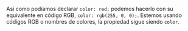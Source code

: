 Así como podíamos declarar `color: red;` podemos hacerlo con su equivalente en código RGB, `color: rgb(255, 0, 0);`. Estemos usando códigos RGB o nombres de colores, la propiedad sigue siendo `color`.